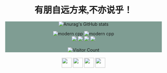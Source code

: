   <h1 align=center style="font-family:'华文彩云'"> 👋有朋自远方来,不亦说乎！👋</h1>

<!--
**beginner-Chun/beginner-Chun** is a ✨ _special_ ✨ repository because its `README.md` (this file) appears on your GitHub profile.

Here are some ideas to get you started:

- 🔭 I’m currently working on ...
- 🌱 I’m currently learning ...
- 👯 I’m looking to collaborate on ...
- 🤔 I’m looking for help with ...
- 💬 Ask me about ...
- 📫 How to reach me: ...
- 😄 Pronouns: ...
- ⚡ Fun fact: ...
-->
<div id="title" align=center style="background-color: rgb(127, 157, 147);width: 100% ; height: 100px;">

![Anurag's GitHub stats](https://github-readme-stats.vercel.app/api?username=beginner-Chun&show_icons=true&theme=tokyonight)

![modern cpp](https://img.shields.io/badge/code-Modern%20JAVA-blue)
![modern cpp](https://img.shields.io/badge/code-Modern%20VUE-yellow)
<br/>
![](https://img.shields.io/badge/一阵风雷雨-yellow) 
![](https://img.shields.io/badge/两朝兄弟邦-red) 
![](https://img.shields.io/badge/三星日月光-blue)
![](https://img.shields.io/badge/四德亨利元-pink)
<br/><br/>
![Visitor Count](https://profile-counter.glitch.me/beginner-Chun/count.svg)
<br/><br/>
<img height="32" width="32" src="https://unpkg.com/simple-icons@v11/icons/linux.svg" />
<img height="32" width="32" src="https://unpkg.com/simple-icons@v11/icons/vim.svg" />
<img height="32" width="32" src="https://unpkg.com/simple-icons@v11/icons/redis.svg" />
<img height="32" width="32" src="https://unpkg.com/simple-icons@v11/icons/mysql.svg" />
</div>

[github-sub-title:img]: https://readme-typing-svg.herokuapp.com?font=Segoe+Script&center=true&lines=beginner_Chun.



